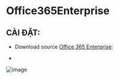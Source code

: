 # Office365Enterprise
## CÀI ĐẶT: ##
- Download source [Office 365 Enterprise]():

- 
![image](https://github.com/BsNgChiThanh/Office365Enterprise/assets/82578024/2a952bc0-8908-42c0-be61-d8a88f61fc43)
